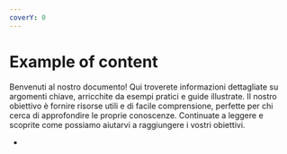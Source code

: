 ```yaml
---
coverY: 0
---
```


# Example of content

Benvenuti al nostro documento! Qui troverete informazioni dettagliate su argomenti chiave, arricchite da esempi pratici e guide illustrate. Il nostro obiettivo è fornire risorse utili e di facile comprensione, perfette per chi cerca di approfondire le proprie conoscenze. Continuate a leggere e scoprite come possiamo aiutarvi a raggiungere i vostri obiettivi.

*
